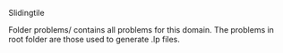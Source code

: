 Slidingtile

Folder problems/ contains all problems for this domain.
The problems in root folder are those used to generate .lp files.

